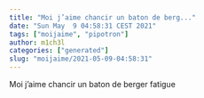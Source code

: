 ```yaml
---
title: "Moi j’aime chancir un baton de berg..."
date: "Sun May  9 04:58:31 CEST 2021"
tags: ["moijaime", "pipotron"]
author: m1ch3l
categories: ["generated"]
slug: "moijaime/2021-05-09-04:58:31"
---
```


Moi j’aime chancir un baton de berger fatigue
